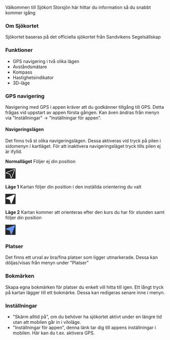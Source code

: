 Välkommen till Sjökort Storsjön här hittar du information så du snabbt kommer igång

### Om Sjökortet

Sjökortet baseras på det officiella sjökortet från Sandvikens Segelsällskap

### Funktioner

- GPS navigering i två olika lägen
- Avståndsmätare
- Kompass
- Hastighetsindikator
- 3D-läge

### GPS navigering

Navigering med GPS i appen kräver att du godkänner tillgång till GPS. Detta frågas vid uppstart av appen första gången. Kan även ändras från menyn via "Inställningar" -> "Inställningar för appen".

#### Navigeringslägen

Det finns två st olika navigeringslägen. Dessa aktiveras vid tryck på pilen i sidomenyn i kartläget. För att inaktivera navigeringsläget tryck tills pilen ej är ifylld.

**Normalläget**
Följer ej din position

![navmode0](/images/new-location-off.png)

**Läge 1**
Kartan följer din position i den inställda orientering du valt

![navmode1](/images/new-location-normal.png)

**Läge 2**
Kartan kommer att orienteras efter den kurs du har för stunden samt följer din position

![navmode2](/images/new-location-bearing.png)

### Platser

Det finns ett urval av bra/fina platser som ligger utmarkerade. Dessa kan döljas/visas från menyn under "Platser"

### Bokmärken

Skapa egna bokmärken för platser du enkelt vill hitta till igen. Ett långt tryck på kartan lägger till ett bokmärke. Dessa kan redigeras senare inne i menyn.

### Inställningar

- "Skärm alltid på", om du behöver ha sjökortet aktivt under en längre tid utan att mobilen går in i viloläge.
- "Inställningar för appen", denna länk tar dig till appens inställningar i mobilen. Här kan du t.ex. aktivera GPS.

